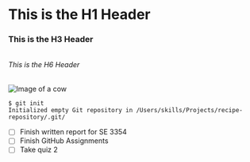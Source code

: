 # <h1> This is the H1 Header
### <h3> This is the H3 Header
###### <h6> This is the H6 Header
![Image of a cow](https://viterbi-web.usc.edu/~krupske/itp301/lab_04/img/cow2.jpeg)
```
$ git init
Initialized empty Git repository in /Users/skills/Projects/recipe-repository/.git/
```

- [ ] Finish written report for SE 3354
- [ ] Finish GitHub Assignments 
- [ ] Take quiz 2
